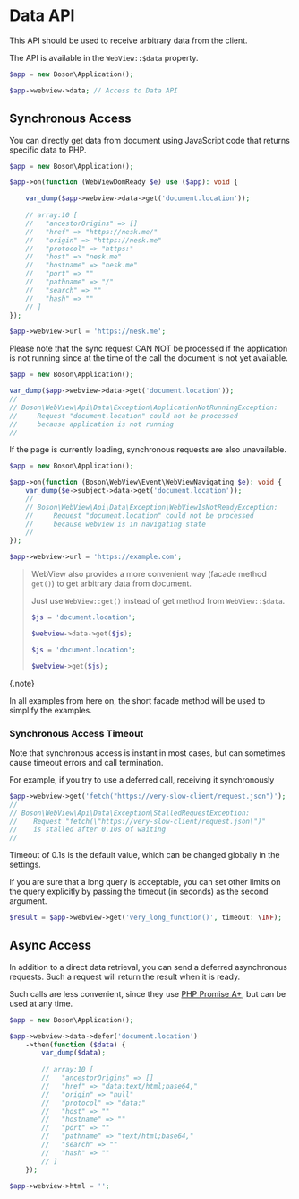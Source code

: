 # Data API

This API should be used to receive arbitrary data from the client.

The API is available in the `WebView::$data` property.

```php
$app = new Boson\Application();

$app->webview->data; // Access to Data API
```


## Synchronous Access

You can directly get data from document using JavaScript code 
that returns specific data to PHP.

```php
$app = new Boson\Application();

$app->on(function (WebViewDomReady $e) use ($app): void {

    var_dump($app->webview->data->get('document.location')); 
    
    // array:10 [
    //   "ancestorOrigins" => []
    //   "href" => "https://nesk.me/"
    //   "origin" => "https://nesk.me"
    //   "protocol" => "https:"
    //   "host" => "nesk.me"
    //   "hostname" => "nesk.me"
    //   "port" => ""
    //   "pathname" => "/"
    //   "search" => ""
    //   "hash" => ""
    // ]
});

$app->webview->url = 'https://nesk.me';
```

<warning>
Please note that the sync request CAN NOT be processed if the
application is not running since at the time of the call the document 
is not yet available.

```php
$app = new Boson\Application();

var_dump($app->webview->data->get('document.location'));
//
// Boson\WebView\Api\Data\Exception\ApplicationNotRunningException: 
//     Request "document.location" could not be processed
//     because application is not running
//
```

If the page is currently loading, synchronous requests are also unavailable.

```php
$app = new Boson\Application();

$app->on(function (Boson\WebView\Event\WebViewNavigating $e): void {
    var_dump($e->subject->data->get('document.location'));
    //
    // Boson\WebView\Api\Data\Exception\WebViewIsNotReadyException:
    //     Request "document.location" could not be processed
    //     because webview is in navigating state
    //
});

$app->webview->url = 'https://example.com';
```
</warning>

> WebView also provides a more convenient way (facade method `get()`) 
> to get arbitrary data from document.
> 
> Just use `WebView::get()` instead of get method
> from `WebView::$data`.
>
> ```php
> $js = 'document.location';
> 
> $webview->data->get($js);
> ```
> 
> ```php
> $js = 'document.location';
>
> $webview->get($js);
> ```
{.note}

In all examples from here on, the short facade method will
be used to simplify the examples.

</note>

### Synchronous Access Timeout

Note that synchronous access is instant in most cases, but can sometimes 
cause timeout errors and call termination.

For example, if you try to use a deferred call, receiving it synchronously
```php
$app->webview->get('fetch("https://very-slow-client/request.json")');
//
// Boson\WebView\Api\Data\Exception\StalledRequestException: 
//    Request "fetch(\"https://very-slow-client/request.json\")" 
//    is stalled after 0.10s of waiting
//
```

Timeout of 0.1s is the default value, which can be changed 
globally in the settings.

If you are sure that a long query is acceptable, you can set other limits 
on the query explicitly by passing the timeout (in seconds) as the 
second argument.

```php
$result = $app->webview->get('very_long_function()', timeout: \INF);
```

## Async Access

In addition to a direct data retrieval, you can send a deferred 
asynchronous requests. Such a request will return the result 
when it is ready.

Such calls are less convenient, since they use 
[PHP Promise A+](https://promisesaplus.com/), but can be used at any time.

```php
$app = new Boson\Application();

$app->webview->data->defer('document.location')
    ->then(function ($data) {
        var_dump($data);
        
        // array:10 [
        //   "ancestorOrigins" => []
        //   "href" => "data:text/html;base64,"
        //   "origin" => "null"
        //   "protocol" => "data:"
        //   "host" => ""
        //   "hostname" => ""
        //   "port" => ""
        //   "pathname" => "text/html;base64,"
        //   "search" => ""
        //   "hash" => ""
        // ]
    });

$app->webview->html = '';
```